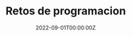---
title: Retos de programacion
summary: Aqui se consolida la solución a varios retos semanales propuestos por MoureDev https://retosdeprogramacion.com/semanales2022. El objetivo es fortalecer habilidades como la logica de programación. Las soluciones se encuentran escritas en lenguaje python.
tags:
- Other
date: "2022-09-01T00:00:00Z"

# Optional external URL for project (replaces project detail page).
external_link: "https://github.com/sebasjp/retos-de-programacion"

image:
  caption: Retos de programacion
  focal_point: Smart
---